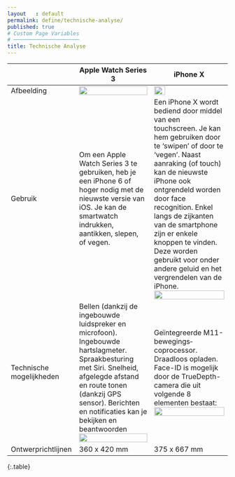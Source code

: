 ```yaml
---
layout   : default
permalink: define/technische-analyse/
published: true
# Custom Page Variables
# ─────────────────────
title: Technische Analyse
---
```


|  | Apple Watch Series 3  | iPhone X | 
|----------|----------|----------|
| Afbeelding     | <img src="/1718-nmd3-project-cocquyt-clauwers/assets/img/applewatch.jpg" width="100%"/>     | <img src="/1718-nmd3-project-cocquyt-clauwers/assets/img/iphonex.jpg" width="40%"/>     |
| Gebruik     | Om een Apple Watch Series 3 te gebruiken, heb je een iPhone 6 of hoger nodig met de nieuwste versie van iOS. Je kan de smartwatch indrukken, aantikken, slepen, of vegen.     | Een iPhone X wordt bediend door middel van een touchscreen. Je kan hem gebruiken door te  ‘swipen’ of door te ‘vegen’. Naast aanraking (of touch) kan de nieuwste iPhone ook ontgrendeld worden door face recognition.  Enkel langs de zijkanten van de smartphone zijn er enkele knoppen te vinden. Deze worden gebruikt voor onder andere geluid en het vergrendelen van de iPhone. <br> <img src="/1718-nmd3-project-cocquyt-clauwers/assets/img/faceid.jpg" width="100%"/>  |
| Technische mogelijkheden     | Bellen (dankzij de ingebouwde luidspreker en microfoon). Ingebouwde hartslagmeter. Spraakbesturing met Siri. Snelheid, afgelegde afstand en route tonen (dankzij GPS sensor). Berichten en notificaties kan je bekijken en beantwoorden <br> <img src="/1718-nmd3-project-cocquyt-clauwers/assets/img/watch.png" width="100%"/> | Geïntegreerde M11-bewegings­coprocessor. Draadloos opladen. Face-ID is mogelijk door de TrueDepth-camera die uit volgende 8 elementen bestaat: <br> <img src="/1718-nmd3-project-cocquyt-clauwers/assets/img/sensoren.jpg" width="100%"/>     |
| Ontwerprichtlijnen     | 360 x 420 mm     | 375 x 667 mm     |
{:.table}
